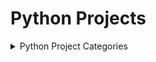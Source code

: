 # Python Projects
<details>
  <summary>Python Project Categories</summary>
  <ul>
    <li><a href="https://github.com/Eamateli/Python-Artificial-Intelligence-Projects" target="_blank">Python Artificial Intelligence Projects</a></li>
    <li><a href="https://github.com/Eamateli/Python-Machine-Learning-Projects" target="_blank">Python Machine Learning Projects</a></li>
    <li><a href="https://github.com/Eamateli/Python-Data-Science-Projects" target="_blank">Python Data Science Projects</a></li>
    <li><a href="https://github.com/Eamateli/Python-Deep-Learning-Projects" target="_blank">Python Deep Learning Projects</a></li>
    <li><a href="https://github.com/Eamateli/Python-Computer-Vision-Projects" target="_blank">Python Computer Vision Projects</a></li>
    <li><a href="https://github.com/Eamateli/Python-Internet-of-Things-Projects" target="_blank">Python Internet of Things Projects</a></li>
  </ul>
</details>



